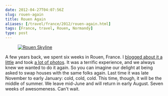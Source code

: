 ```yaml
--- 
date: 2012-04-27T04:07:56Z
slug: rouen-again
title: Rouen Again
aliases: [/travel/france/2012/rouen-again.html]
tags: [France, travel, Rouen, Normandy]
type: post
---
```


<figure><a href="https://www.flickr.com/photos/theory/3330418728/"><img src="https://farm4.staticflickr.com/3359/3330418728_7a8a5024bb_z.jpg?zz=1" alt="Rouen Skyline" title="" /></a></figure>

A few years back, we spent six weeks in Rouen, France. I [blogged about it a
little] and took [a lot of photos]. It was a terrific experience, and we always
knew we wanted to do it again. So you can imagine our delight at being asked to
swap houses with the same folks again. Last time it was late November to early
January: cold, cold, cold. This time, though, it will be the middle of summer.
We leave mid-June and will return in early August. Seven weeks of awesomeness.
Can't wait.

  [blogged about it a little]: /travel/france/
  [a lot of photos]: https://www.flickr.com/photos/theory/tags/france/
